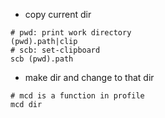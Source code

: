 * copy current dir
```
# pwd: print work directory
(pwd).path|clip
# scb: set-clipboard
scb (pwd).path
```

* make dir and change to that dir
```
# mcd is a function in profile
mcd dir
```